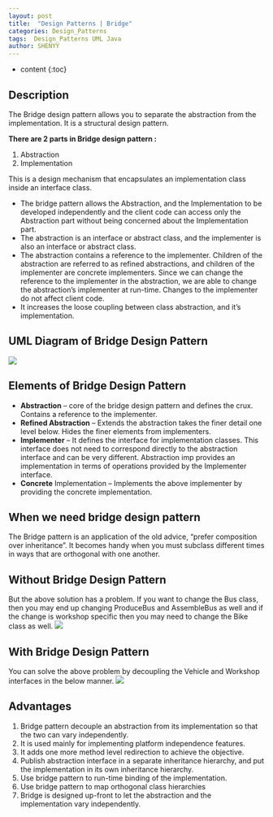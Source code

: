 ```yaml
---
layout: post
title:  "Design Patterns | Bridge"
categories: Design_Patterns
tags:  Design_Patterns UML Java
author: SHENYY
---
```


* content
  {:toc}

## Description

The Bridge design pattern allows you to separate the abstraction from the implementation. It is a structural design pattern.

**There are 2 parts in Bridge design pattern :**

1. Abstraction
2. Implementation

This is a design mechanism that encapsulates an implementation class inside an interface class.

* The bridge pattern allows the Abstraction, and the Implementation to be developed independently and the client code can access only the Abstraction part without being concerned about the Implementation part.
* The abstraction is an interface or abstract class, and the implementer is also an interface or abstract class.
* The abstraction contains a reference to the implementer. Children of the abstraction are referred to as refined abstractions, and children of the implementer are concrete implementers. Since we can change the reference to the implementer in the abstraction, we are able to change the abstraction’s implementer at run-time. Changes to the implementer do not affect client code.
* It increases the loose coupling between class abstraction, and it’s implementation.






## UML Diagram of Bridge Design Pattern

![](https://shenyy1993.github.io/blog/assets/Bridge_Design.png)

## Elements of Bridge Design Pattern

* **Abstraction** – core of the bridge design pattern and defines the crux. Contains a reference to the implementer.
* **Refined Abstraction** – Extends the abstraction takes the finer detail one level below. Hides the finer elements from implementers.
* **Implementer** – It defines the interface for implementation classes. This interface does not need to correspond directly to the abstraction interface and can be very different. Abstraction imp provides an implementation in terms of operations provided by the Implementer interface.
* **Concrete** Implementation – Implements the above implementer by providing the concrete implementation.

## When we need bridge design pattern

The Bridge pattern is an application of the old advice, “prefer composition over inheritance”. It becomes handy when you must subclass different times in ways that are orthogonal with one another.

## Without Bridge Design Pattern

But the above solution has a problem. If you want to change the Bus class, then you may end up changing ProduceBus and AssembleBus as well and if the change is workshop specific then you may need to change the Bike class as well.
![](https://shenyy1993.github.io/blog/assets/im2.png)

## With Bridge Design Pattern

You can solve the above problem by decoupling the Vehicle and Workshop interfaces in the below manner.
![](https://shenyy1993.github.io/blog/assets/BridgeDesign3.png)

## Advantages
1. Bridge pattern decouple an abstraction from its implementation so that the two can vary independently.
2. It is used mainly for implementing platform independence features.
3. It adds one more method level redirection to achieve the objective.
4. Publish abstraction interface in a separate inheritance hierarchy, and put the implementation in its own inheritance hierarchy.
5. Use bridge pattern to run-time binding of the implementation.
6. Use bridge pattern to map orthogonal class hierarchies
7. Bridge is designed up-front to let the abstraction and the implementation vary independently.